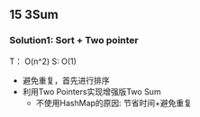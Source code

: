 ## 15 3Sum

### Solution1: Sort + Two pointer
T： O(n^2) S: O(1)

- 避免重复，首先进行排序
- 利用Two Pointers实现增强版Two Sum
    + 不使用HashMap的原因: 节省时间+避免重复
